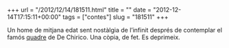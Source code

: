 +++
url = "/2012/12/14/181511.html"
title = ""
date = "2012-12-14T17:15:11+00:00"
tags = ["contes"]
slug = "181511"
+++

Un home de mitjana edat sent nostàlgia de l’infinit després de contemplar el famós [quadre](http://en.wikipedia.org/wiki/The_Nostalgia_of_the_Infinite) de De Chirico. Una còpia, de fet. Es deprimeix.

